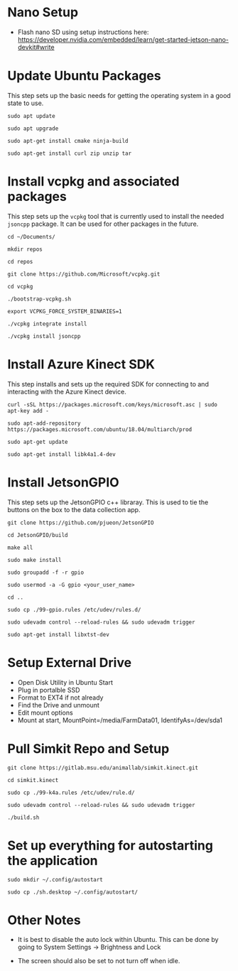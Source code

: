 # Nano Setup
- Flash nano SD using setup instructions here: https://developer.nvidia.com/embedded/learn/get-started-jetson-nano-devkit#write

# Update Ubuntu Packages
This step sets up the basic needs for getting the operating system in a good state to use.

`sudo apt update`

`sudo apt upgrade`

`sudo apt-get install cmake ninja-build`

`sudo apt-get install curl zip unzip tar`

# Install vcpkg and associated packages

This step sets up the `vcpkg` tool that is currently used to install the needed `jsoncpp` package. It can be used for other packages in the future.

`cd ~/Documents/`

`mkdir repos`

`cd repos`

`git clone https://github.com/Microsoft/vcpkg.git`

`cd vcpkg`

`./bootstrap-vcpkg.sh`

`export VCPKG_FORCE_SYSTEM_BINARIES=1`

`./vcpkg integrate install`

`./vcpkg install jsoncpp`


# Install Azure Kinect SDK

This step installs and sets up the required SDK for connecting to and interacting with the Azure Kinect device.

`curl -sSL https://packages.microsoft.com/keys/microsoft.asc | sudo apt-key add -`

`sudo apt-add-repository https://packages.microsoft.com/ubuntu/18.04/multiarch/prod`

`sudo apt-get update`

`sudo apt-get install libk4a1.4-dev`


# Install JetsonGPIO

This step sets up the JetsonGPIO c++ libraray. This is used to tie the buttons on the box to the data collection app.

`git clone https://github.com/pjueon/JetsonGPIO`

`cd JetsonGPIO/build`

`make all`

`sudo make install`

`sudo groupadd -f -r gpio`

`sudo usermod -a -G gpio <your_user_name>`

`cd ..`

`sudo cp ./99-gpio.rules /etc/udev/rules.d/`

`sudo udevadm control --reload-rules && sudo udevadm trigger`

`sudo apt-get install libxtst-dev`

# Setup External Drive

- Open Disk Utility in Ubuntu Start
- Plug in portalble SSD
- Format to EXT4 if not already
- Find the Drive and unmount 
- Edit mount options
- Mount at start, MountPoint=/media/FarmData01, IdentifyAs=/dev/sda1

# Pull Simkit Repo and Setup

`git clone https://gitlab.msu.edu/animallab/simkit.kinect.git`

`cd simkit.kinect`

`sudo cp ./99-k4a.rules /etc/udev/rule.d/`

`sudo udevadm control --reload-rules && sudo udevadm trigger`

`./build.sh`

# Set up everything for autostarting the application

`sudo mkdir ~/.config/autostart`

`sudo cp ./sh.desktop ~/.config/autostart/`


# Other Notes

- It is best to disable the auto lock within Ubuntu. This can be done by going to System Settings -> Brightness and Lock

- The screen should also be set to not turn off when idle.



